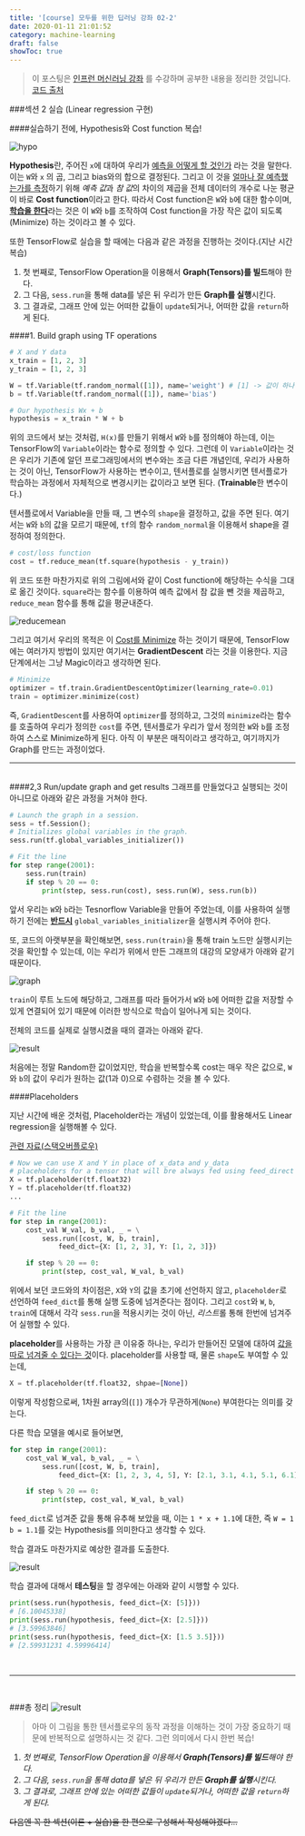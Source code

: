 ```yaml
---
title: '[course] 모두를 위한 딥러닝 강좌 02-2'
date: 2020-01-11 21:01:52
category: machine-learning
draft: false
showToc: true
---
```


> 이 포스팅은 <a target="_blank" href="https://www.inflearn.com/course/%EA%B8%B0%EB%B3%B8%EC%A0%81%EC%9D%B8-%EB%A8%B8%EC%8B%A0%EB%9F%AC%EB%8B%9D-%EB%94%A5%EB%9F%AC%EB%8B%9D-%EA%B0%95%EC%A2%8C#">인프런 머신러닝 강좌</a> 를 수강하며 공부한 내용을 정리한 것입니다.  
> <a target="_blank" href="https://github.com/hunkim/DeepLearningZeroToAll">코드 출처</a>

###섹션 2 실습 (Linear regression 구현)

####실습하기 전에, Hypothesis와 Cost function 복습!

![hypo](./images/20200111ML-1.png)

**Hypothesis**란, 주어진 `x`에 대하여 우리가 <u>예측을 어떻게 할 것인가</u> 라는 것을 말한다.
이는 `W`와 `x` 의 곱, 그리고 bias와의 합으로 결정된다.
그리고 이 것을 <u>얼마나 잘 예측했는가를 측정</u>하기 위해 *예측 값*과 *참 값*의 차이의 제곱을 전체 데이터의 개수로 나눈 평균이 바로 **Cost function**이라고 한다.
따라서 Cost function은 `W`와 `b`에 대한 함수이며, <b><u>학습을 한다</u></b>라는 것은 이 `W`와 `b`를 조작하여 Cost function을 가장 작은 값이 되도록(Minimize) 하는 것이라고 볼 수 있다.

또한 TensorFlow로 실습을 할 때에는 다음과 같은 과정을 진행하는 것이다.(지난 시간 복습)

1. 첫 번째로, TensorFlow Operation을 이용해서 **Graph(Tensors)를 빌드**해야 한다.
2. 그 다음, `sess.run`을 통해 data를 넣은 뒤 우리가 만든 **Graph를 실행**시킨다.
3. 그 결과로, 그래프 안에 있는 어떠한 값들이 `update`되거나, 어떠한 값을 `return`하게 된다.

####1. Build graph using TF operations

```python
# X and Y data
x_train = [1, 2, 3]
y_train = [1, 2, 3]

W = tf.Variable(tf.random_normal([1]), name='weight') # [1] -> 값이 하나인 1차원 array (shape)
b = tf.Variable(tf.random_normal([1]), name='bias')

# Our hypothesis Wx + b
hypothesis = x_train * W + b
```

위의 코드에서 보는 것처럼, `H(x)`를 만들기 위해서 `W`와 `b`를 정의해야 하는데, 이는 TensorFlow의 `Variable`이라는 함수로 정의할 수 있다.
그런데 이 `Variable`이라는 것은 우리가 기존에 알던 프로그래밍에서의 변수와는 조금 다른 개념인데,
우리가 사용하는 것이 아닌, TensorFlow가 사용하는 변수이고, 텐서플로를 실행시키면 텐서플로가 학습하는 과정에서 자체적으로 변경시키는 값이라고 보면 된다. (**Trainable**한 변수이다.)

텐서플로에서 Variable을 만들 때, 그 변수의 `shape`을 결정하고, 값을 주면 된다.
여기서는 `W`와 `b`의 값을 모르기 때문에, `tf`의 함수 `random_normal`을 이용해서 shape을 결정하여 정의한다.

```python
# cost/loss function
cost = tf.reduce_mean(tf.square(hypothesis - y_train))
```

위 코드 또한 마찬가지로 위의 그림에서와 같이 Cost function에 해당하는 수식을 그대로 옮긴 것이다.
`square`라는 함수를 이용하여 예측 값에서 참 값을 뺀 것을 제곱하고, `reduce_mean` 함수를 통해 값을 평균내준다.

![reducemean](./images/20200111ML-2.png)

그리고 여기서 우리의 목적은 이 <u>Cost를 Minimize</u> 하는 것이기 때문에, TensorFlow에는 여러가지 방법이 있지만 여기서는 **GradientDescent** 라는 것을 이용한다. 지금 단계에서는 그냥 Magic이라고 생각하면 된다.

```python
# Minimize
optimizer = tf.train.GradientDescentOptimizer(learning_rate=0.01)
train = optimizer.minimize(cost)
```

즉, `GradientDescent`를 사용하여 `optimizer`를 정의하고, 그것의 `minimize`라는 함수를 호출하여 우리가 정의한 `cost`를 주면, 텐서플로가 우리가 앞서 정의한 `W`와 `b`를 조정하여 스스로 Minimize하게 된다.
아직 이 부분은 매직이라고 생각하고, 여기까지가 Graph를 만드는 과정이었다.
<br />

---

<br />
####2,3 Run/update graph and get results
그래프를 만들었다고 실행되는 것이 아니므로 아래와 같은 과정을 거쳐야 한다.

```python
# Launch the graph in a session.
sess = tf.Session();
# Initializes global variables in the graph.
sess.run(tf.global_variables_initializer())

# Fit the line
for step range(2001):
    sess.run(train)
    if step % 20 == 0:
        print(step, sess.run(cost), sess.run(W), sess.run(b))
```

앞서 우리는 `W`와 `b`라는 Tesnorflow Variable을 만들어 주었는데, 이를 사용하여 실행하기 전에는 <u><b>반드시</b></u> `global_variables_initializer`을 실행시켜 주어야 한다.

또, 코드의 아랫부분을 확인해보면, `sess.run(train)`을 통해 train 노드만 실행시키는 것을 확인할 수 있는데,
이는 우리가 위에서 만든 그래프의 대강의 모양새가 아래와 같기 때문이다.

![graph](./images/20200111ML-3.png)

`train`이 루트 노드에 해당하고, 그래프를 따라 들어가서 `W`와 `b`에 어떠한 값을 저장할 수 있게 연결되어 있기 때문에 이러한 방식으로 학습이 일어나게 되는 것이다.

전체의 코드를 실제로 실행시켰을 때의 결과는 아래와 같다.

![result](./images/20200111ML-4.png)

처음에는 정말 Random한 값이었지만, 학습을 반복할수록 cost는 매우 작은 값으로,
`W`와 `b`의 값이 우리가 원하는 값(1과 0)으로 수렴하는 것을 볼 수 있다.

####Placeholders

지난 시간에 배운 것처럼, Placeholder라는 개념이 있었는데, 이를 활용해서도 Linear regression을 실행해볼 수 있다.

[관련 자료(스택오버플로우)](https://stackoverflow.com/questions/36693740)

```python
# Now we can use X and Y in place of x_data and y_data
# placeholders for a tensor that will bre always fed using feed_direct
X = tf.placeholder(tf.float32)
Y = tf.placeholder(tf.float32)
...

# Fit the line
for step in range(2001):
    cost_val W_val, b_val, _ = \
        sess.run([cost, W, b, train],
            feed_dict={X: [1, 2, 3], Y: [1, 2, 3]})

    if step % 20 == 0:
        print(step, cost_val, W_val, b_val)
```

위에서 보던 코드와의 차이점은, `X`와 `Y`의 값을 초기에 선언하지 않고, `placeholder`로 선언하여
`feed_dict`를 통해 실행 도중에 넘겨준다는 점이다.
그리고 `cost`와 `W`, `b`, `train`에 대해서 각각 `sess.run`을 적용시키는 것이 아닌, *리스트*롤 통해 한번에 넘겨주어 실행할 수 있다.

**placeholder**를 사용하는 가장 큰 이유중 하나는, 우리가 만들어진 모델에 대하여 <u>값을 따로 넘겨줄 수 있다는 것</u>이다.
placeholder를 사용할 때, 물론 `shape`도 부여할 수 있는데,

```python
X = tf.placeholder(tf.float32, shpae=[None])
```

이렇게 작성함으로써, 1차원 array의(`[]`) 개수가 무관하게(`None`) 부여한다는 의미를 갖는다.

다른 학습 모델을 예시로 들어보면,

```python
for step in range(2001):
    cost_val W_val, b_val, _ = \
        sess.run([cost, W, b, train],
            feed_dict={X: [1, 2, 3, 4, 5], Y: [2.1, 3.1, 4.1, 5.1, 6.1]})

    if step % 20 == 0:
        print(step, cost_val, W_val, b_val)
```

`feed_dict`로 넘겨준 값을 통해 유추해 보았을 때, 이는 `1 * x + 1.1`에 대한, 즉 `W = 1` `b = 1.1`를 갖는 Hypothesis를 의미한다고 생각할 수 있다.

학습 결과도 마찬가지로 예상한 결과를 도출한다.

![result](./images/20200111ML-5.png)

학습 결과에 대해서 **테스팅**을 할 경우에는 아래와 같이 시행할 수 있다.

```python
print(sess.run(hypothesis, feed_dict={X: [5]}))
# [6.10045338]
print(sess.run(hypothesis, feed_dict={X: [2.5]}))
# [3.59963846]
print(sess.run(hypothesis, feed_dict={X: [1.5 3.5]}))
# [2.59931231 4.59996414]
```

<br />

---

<br />

###총 정리
![result](./images/20200111ML-6.png)

> 아마 이 그림을 통한 텐서플로우의 동작 과정을 이해하는 것이 가장 중요하기 때문에 반복적으로 설명하시는 것 같다. 그런 의미에서 다시 한번 복습!

1. _첫 번째로, TensorFlow Operation을 이용해서 **Graph(Tensors)를 빌드**해야 한다._
2. _그 다음, `sess.run`을 통해 data를 넣은 뒤 우리가 만든 **Graph를 실행**시킨다._
3. _그 결과로, 그래프 안에 있는 어떠한 값들이 `update`되거나, 어떠한 값을 `return`하게 된다._

~~다음엔 꼭 한 섹션(이론 + 실습)을 한 편으로 구성해서 작성해야겠다...~~
